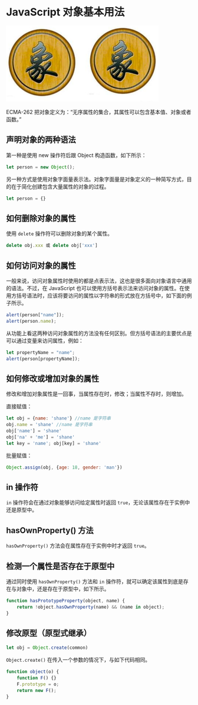 # JavaScript 对象基本用法

![Object](images/object.png)

ECMA-262 把对象定义为：“无序属性的集合，其属性可以包含基本值、对象或者函数。”

## 声明对象的两种语法

第一种是使用 new 操作符后跟 Object 构造函数，如下所示：

```JavaScript
let person = new Object();
```

另一种方式是使用对象字面量表示法。对象字面量是对象定义的一种简写方式，目的在于简化创建包含大量属性的对象的过程。

```JavaScript
let person = {}
```

## 如何删除对象的属性

使用 `delete` 操作符可以删除对象的某个属性。

```JavaScript
delete obj.xxx 或 delete obj['xxx']
```

## 如何访问对象的属性

一般来说，访问对象属性时使用的都是点表示法，这也是很多面向对象语言中通用的语法。不过，在 JavaScript 也可以使用方括号表示法来访问对象的属性。在使用方括号语法时，应该将要访问的属性以字符串的形式放在方括号中，如下面的例子所示。

```JavaScript
alert(person["name"]);
alert(person.name);
```

从功能上看这两种访问对象属性的方法没有任何区别。但方括号语法的主要优点是可以通过变量来访问属性，例如：

```JavaScript
let propertyName = "name";
alert(person[propertyName]);
```

## 如何修改或增加对象的属性

修改和增加对象属性是一回事，当属性存在时，修改；当属性不存时，则增加。

直接赋值：

```JavaScript
let obj = {name: 'shane'} //name 是字符串
obj.name = 'shane' //name 是字符串
obj['name'] = 'shane'
obj['na' + 'me'] = 'shane'
let key = 'name'; obj[key] = 'shane'
```

批量赋值：

```JavaScript
Object.assign(obj, {age: 18, gender: 'man'})
```

## in 操作符

`in` 操作符会在通过对象能够访问给定属性时返回 `true`，无论该属性存在于实例中还是原型中。

## hasOwnProperty() 方法

`hasOwnProperty()` 方法会在属性存在于实例中时才返回 `true`。

## 检测一个属性是否存在于原型中

通过同时使用 `hasOwnProperty()` 方法和 `in` 操作符，就可以确定该属性到底是存在与对象中，还是存在于原型中，如下所示。

```JavaScript
function hasPrototypeProperty(object, name) {
	return !object.hasOwnProperty(name) && (name in object);
}
```

## 修改原型（原型式继承）

```JavaScript
let obj = Object.create(common)
```

`Object.create()` 在传入一个参数的情况下，与如下代码相同。

```JavaScript
function object(o) {
	function F() {}
	F.prototype = o;
	return new F();
}
```